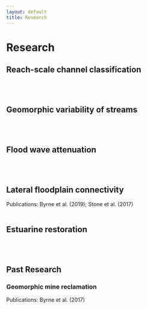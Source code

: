 ```yaml
---
layout: default
title: Research
---
```


# Research

## Reach-scale channel classification
<br/><br/>

## Geomorphic variability of streams
<br/><br/>

## Flood wave attenuation
<br/><br/>

## Lateral floodplain connectivity
		
Publications: Byrne et al. (2019); Stone et al. (2017)
<br/><br/>  

## Estuarine restoration

<br/><br/>

## Past Research

### Geomorphic mine reclamation

Publications: Byrne et al. (2017)